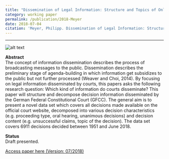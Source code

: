 ```yaml
---
title: "Dissemination of Legal Information: Structure and Topics of Online Available Court Decisions"
category: working paper
permalink: /publication/2018-Meyer
date: 2018-07-04
citation: 'Meyer, Philipp. Dissemination of Legal Information: Structure and Topics of Online Available Court Decisions. Working Paper.'
---
```

---

![alt text](https://phimeyer.github.io/images/agendatopics.png "CAP Topics")

<p><b>Abstract</b><br>
The concept of information dissemination describes the process of broadcasting messages to the public. Dissemination describes the preliminary stage of agenda-building in which information get subsidizes to the public but not further processed (Weaver and Choi, 2014). By focusing on legal information disseminated by courts, this papers asks the following research question: Which kind of information do courts disseminate? This paper will structure and decompose decision information disseminated by the German Federal Constitutional Court (GFCC). The general aim is to present a novel data set which covers all decisions made available on the official court website, decomposed into various decision characteristics (e.g. proceeding type, oral hearing, unanimous decisions) and decision content (e.g. unsuccessful claims, topic of the decision). The data set covers 6911 decisions decided between 1951 and June 2018.</p>

<p><b>Status</b><br>
Draft presented.</p>

[Access paper here (Version: 07/2018)](http://phimeyer.github.io/files/Meyer_Dissemination_of_Legal_Information.pdf)
